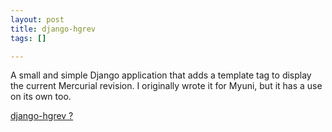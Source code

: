 ```yaml
--- 
layout: post
title: django-hgrev
tags: []

---
```

A small and simple Django application that adds a template tag to display the current Mercurial revision. I originally wrote it for Myuni, but it has a use on its own too.

[django-hgrev ?](http://bitbucket.org/robgolding63/django-hgrev/ "django-hgrev")

